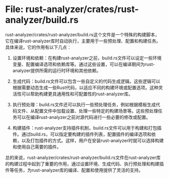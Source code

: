# File: rust-analyzer/crates/rust-analyzer/build.rs

rust-analyzer/crates/rust-analyzer/build.rs这个文件是一个特殊的构建脚本，它在编译rust-analyzer库时自动执行，主要用于一些预处理、配置和构建任务。具体来说，它的作用有以下几点：

1. 设置环境和依赖：在构建rust-analyzer之前，build.rs文件可以设定一些环境变量、配置编译选项和依赖库等。通过这些设置，可以在编译期间为rust-analyzer提供所需的运行时环境和其他依赖。

2. 生成代码：build.rs文件可以包含一些自定义的代码生成逻辑。这些逻辑可以根据需要动态生成一些Rust代码，以适应不同的构建环境或配置选项。这种灵活性可以帮助构建更具通用性和可配置性的rust-analyzer库。

3. 执行预处理：build.rs文件还可以执行一些预处理任务，例如根据模板生成代码文件、从配置文件中加载设置、处理一些特定的构建场景等。这些预处理任务可以在编译rust-analyzer之前对源代码进行一些必要的修改或配置。

4. 构建插件：rust-analyzer支持插件机制，build.rs文件可以用于构建和打包插件。通过build.rs，可以指定要构建的插件列表，配置插件的编译选项和依赖，以及打包插件的方式。这样，用户在安装rust-analyzer时就可以选择构建和使用自己需要的插件。

总的来说，rust-analyzer/crates/rust-analyzer/build.rs文件在rust-analyzer库的构建过程中起到了重要的作用，通过设置环境、生成代码、执行预处理和构建插件等任务，为rust-analyzer库的编译、配置和使用提供了灵活的支持。

